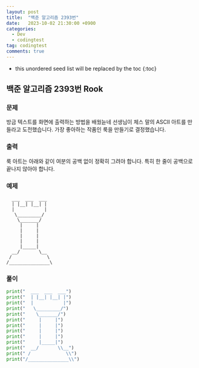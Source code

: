 ```yaml
---
layout: post
title:  "백준 알고리즘 2393번"
date:   2023-10-02 21:30:00 +0900
categories:
  - Dev
  - codingtest
tag: codingtest
comments: true
---
```


* this unordered seed list will be replaced by the toc
{:toc}

## 백준 알고리즘 2393번 Rook

### 문제

방금 텍스트를 화면에 출력하는 방법을 배웠늗네 선생님이 체스 말의 ASCII 아트를 만들라고 도전했습니다. 가장 좋아하는 작품인 룩을 만들기로 결정했습니다.

### 출력

룩 아트는 아래와 같이 여분의 공백 없이 정확히 그려야 합니다. 특히 한 줄이 공백으로 끝나지 않아야 합니다.

### 예제

```text
  ___  ___  ___
  | |__| |__| |
  |           |
   \_________/
    \_______/
     |     |
     |     |
     |     |
     |     |
     |_____|
  __/       \__
 /             \
/_______________\
```

### 풀이

```py
print("  ___  ___  ___")
print("  | |__| |__| |")
print("  |           |")
print("   \_________/")
print("    \_______/")
print("     |     |")
print("     |     |")
print("     |     |")
print("     |     |")
print("     |_____|")
print("  __/       \\__")
print(" /             \\")
print("/_______________\\")
```